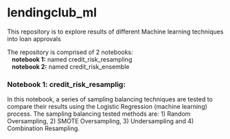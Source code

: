 # lendingclub_ml

This repository is to explore results of different Machine learning techniques into loan approvals

The repository is comprised of 2 notebooks: \
&ensp; **notebook 1:** named credit_risk_resampling \
&ensp; **notebook 2:** named credit_risk_ensemble 

### **Notebook 1: credit_risk_resamplig:**
In this notebook, a series of sampling balancing techniques are tested to compare their results using the Logistic Regression (machine learning) process. The sampling balancing tested methods are: 1) Random Oversampling, 2) SMOTE Oversampling, 3) Undersampling and 4) Combination Resampling.
